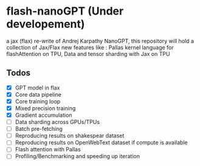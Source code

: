 # flash-nanoGPT (Under developement)

a jax (flax) re-write of Andrej Karpathy NanoGPT, this repository will hold a collection of Jax/Flax new features like :
Pallas kernel language for flashAttention on TPU, Data and tensor sharding with Jax on TPU

## Todos
- [x] GPT model in flax
- [x] Core data pipeline
- [x] Core training loop
- [x] Mixed precision training
- [x] Gradient accumulation
- [ ] Data sharding across GPUs/TPUs
- [ ] Batch pre-fetching
- [ ] Reproducing results on shakespear dataset
- [ ] Reproducing results on OpenWebText dataset if compute is available
- [ ] Flash attention with Pallas
- [ ] Profiling/Benchmarking and speeding up iteration